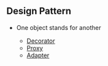 ## Design Pattern

+ One object stands for another

  - [Decorator](/decorator.md)
  - [Proxy](/proxy.md)
  - [Adapter](/adapter.md)


